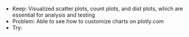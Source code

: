 - Keep: Visualized scatter plots, count plots, and dist plots, which are essential for analysis and testing
- Problem: Able to see how to customize charts on plotly.com
- Try: 
